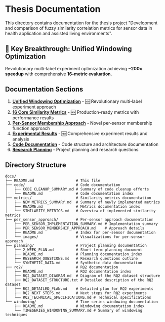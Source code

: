 # Thesis Documentation

This directory contains documentation for the thesis project "Development and comparison of fuzzy similarity correlation metrics for sensor data in health application and assisted living environments".

## 🚀 **Key Breakthrough: Unified Windowing Optimization**

Revolutionary multi-label experiment optimization achieving **~200x speedup** with comprehensive **16-metric evaluation**.

## Documentation Sections

1. **[Unified Windowing Optimization](windowing/UNIFIED_WINDOWING_OPTIMIZATION.md)** - 🆕 Revolutionary multi-label experiment approach
2. **[16 Core Similarity Metrics](metrics/SIMILARITY_METRICS.md)** - 🆕 Production-ready metrics with performance results  
3. **[Per-Sensor Membership Approach](per_sensor_approach/README.md)** - Novel per-sensor membership function approach
4. **[Experimental Results](../results/unified_windowing_experiments/README.md)** - 🆕 Comprehensive experiment results and analysis
5. **[Code Documentation](code/)** - Code structure and architecture documentation
6. **[Research Planning](planning/)** - Project planning and research questions

## Directory Structure

```
docs/
├── README.md                   # This file
├── code/                       # Code documentation
│   ├── CODE_CLEANUP_SUMMARY.md # Summary of code cleanup efforts
│   └── README.md               # Code documentation index
├── metrics/                    # Similarity metrics documentation
│   ├── NEW_METRICS_SUMMARY.md  # Summary of newly implemented metrics
│   ├── README.md               # Metrics documentation index
│   └── SIMILARITY_METRICS.md   # Overview of implemented similarity metrics
├── per_sensor_approach/        # Per-sensor approach documentation
│   ├── PER_SENSOR_IMPLEMENTATION_SUMMARY.md # Implementation summary
│   ├── PER_SENSOR_MEMBERSHIP_APPROACH.md    # Approach details
│   ├── README.md               # Index for per-sensor documentation
│   └── images/                 # Visualizations for per-sensor approach
├── planning/                   # Project planning documentation
│   ├── 2_WEEK_PLAN.md          # Short-term planning document
│   ├── README.md               # Planning documentation index
│   ├── RESEARCH_QUESTIONS.md   # Research questions outline
│   └── SYNTHETIC_DATA.md       # Synthetic data documentation
├── rq2/                        # RQ2 documentation
│   ├── README.md               # RQ2 documentation index
│   ├── RQ2_DATASET_DIAGRAM.md  # Diagram of the RQ2 dataset structure
│   ├── RQ2_DATASET_STRUCTURE.txt # Detailed description of the RQ2 dataset
│   ├── RQ2_DETAILED_PLAN.md    # Detailed plan for RQ2 experiments
│   ├── RQ2_NEXT_STEPS.md       # Next steps for RQ2 experiments
│   └── RQ2_TECHNICAL_SPECIFICATIONS.md # Technical specifications
└── windowing/                  # Time series windowing documentation
    ├── README.md               # Windowing documentation index
    └── TIMESERIES_WINDOWING_SUMMARY.md # Summary of windowing techniques 